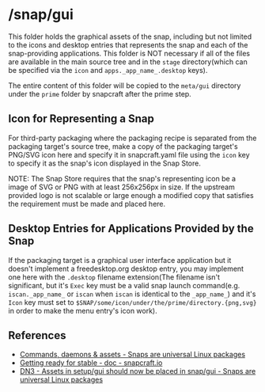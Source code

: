 # /snap/gui

This folder holds the graphical assets of the snap, including but not limited to the icons and desktop entries that represents the snap and each of the snap-providing applications.  This folder is NOT necessary if all of the files are available in the main source tree and in the `stage` directory(which can be specified via the `icon` and `apps._app_name_.desktop` keys).

The entire content of this folder will be copied to the `meta/gui` directory under the `prime` folder by snapcraft after the prime step.

## Icon for Representing a Snap

For third-party packaging where the packaging recipe is separated from the packaging target's source tree, make a copy of the packaging target's PNG/SVG icon here and specify it in snapcraft.yaml file using the `icon` key to specify it as the snap's icon displayed in the Snap Store.

NOTE: The Snap Store requires that the snap's representing icon be a image of SVG or PNG with at least 256x256px in size.  If the upstream provided logo is not scalable or large enough a modified copy that satisfies the requirement must be made and placed here.

## Desktop Entries for Applications Provided by the Snap

If the packaging target is a graphical user interface application but it doesn't implement a freedesktop.org desktop entry, you may implement one here with the `.desktop` filename extension(The filename isn't significant, but it's `Exec` key must be a valid snap launch command(e.g. `iscan._app_name_` or `iscan` when `iscan` is identical to the `_app_name_`) and it's `Icon` key must set to `$SNAP/some/icon/under/the/prime/directory.{png,svg}` in order to make the menu entry's icon work).

## References

* [Commands, daemons & assets - Snaps are universal Linux packages](https://docs.snapcraft.io/build-snaps/metadata#fixed-assets)
* [Getting ready for stable - doc - snapcraft.io](https://forum.snapcraft.io/t/getting-ready-for-stable/4305)
* [DN3 - Assets in setup/gui should now be placed in snap/gui - Snaps are universal Linux packages](https://docs.snapcraft.io/deprecation-notices/dn3)
